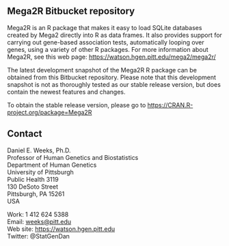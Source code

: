 ## Mega2R Bitbucket repository ##

Mega2R is an R package that makes it easy to load SQLite databases
created by Mega2 directly into R as data frames.  It also provides
support for carrying out gene-based association tests, automatically
looping over genes, using a variety of other R packages.  For more
information about Mega2R, see this web page:
<https://watson.hgen.pitt.edu/mega2/mega2r/>

The latest development snapshot of the Mega2R R package can 
be obtained from this Bitbucket repository.  Please note
that this development snapshot is not as thoroughly tested
as our stable release version, but does contain the newest
features and changes.

To obtain the stable release version, please go to
<https://CRAN.R-project.org/package=Mega2R>

## Contact ##

Daniel E. Weeks, Ph.D.  
Professor of Human Genetics and Biostatistics   
Department of Human Genetics   
University of Pittsburgh   
Public Health 3119   
130 DeSoto Street   
Pittsburgh, PA 15261   
USA   

Work: 1 412 624 5388  
Email: weeks@pitt.edu  
Web site: https://watson.hgen.pitt.edu  
Twitter: @StatGenDan  
